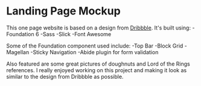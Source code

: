 # Landing Page Mockup
This one page website is based on a design from [Dribbble](https://dribbble.com/shots/2786449-Liendo-Multipurpose-Landing-Page-Template/attachments/569352). It's built using:
-Foundation 6
-Sass
-Slick
-Font Awesome

Some of the Foundation component used include:
-Top Bar
-Block Grid
-Magellan
-Sticky Navigation
-Abide plugin for form validation

Also featured are some great pictures of doughnuts and Lord of the Rings references. I really enjoyed working on this project and making it look as similar to the design from Dribbble as possible.
